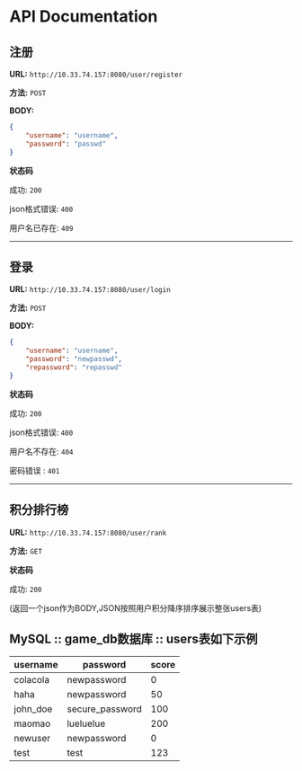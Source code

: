 # API Documentation

## 注册

**URL:** `http://10.33.74.157:8080/user/register`

**方法:** `POST`

**BODY:**

```json
{
    "username": "username",
    "password": "passwd"
}

```

**状态码**

成功: `200` 

json格式错误: `400` 

用户名已存在: `409` 

---

##  登录

**URL:**  `http://10.33.74.157:8080/user/login`

**方法:** `POST`

**BODY:**

```json
{
    "username": "username",
    "password": "newpasswd",
    "repassword": "repasswd"
}


```

**状态码**

成功: `200` 

json格式错误: `400` 

用户名不存在: `404` 

密码错误 : `401`


---

## 积分排行榜

**URL:**  `http://10.33.74.157:8080/user/rank`

**方法:** `GET`

**状态码**

成功: `200` 

(返回一个json作为BODY,JSON按照用户积分降序排序展示整张users表)

## MySQL :: game_db数据库 :: users表如下示例

| username | password        | score |
|----------|-----------------|-------|
| colacola | newpassword     |     0 |
| haha     | newpassword     |    50 |
| john_doe | secure_password |   100 |
| maomao   | lueluelue       |   200 |
| newuser  | newpassword     |     0 |
| test     | test            |   123 |
